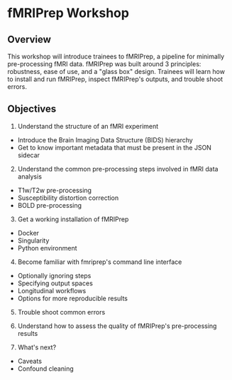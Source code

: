 # fMRIPrep Workshop

## Overview

This workshop will introduce trainees to fMRIPrep, a pipeline for minimally pre-processing fMRI data. fMRIPrep was built around 3 principles: robustness, ease of use, and a "glass box" design. Trainees will learn how to install and run fMRIPrep, inspect fMRIPrep's outputs, and trouble shoot errors.

## Objectives

1. Understand the structure of an fMRI experiment
  - Introduce the Brain Imaging Data Structure (BIDS) hierarchy
  - Get to know important metadata that must be present in the JSON sidecar

2. Understand the common pre-processing steps involved in fMRI data analysis
  - T1w/T2w pre-processing
  - Susceptibility distortion correction
  - BOLD pre-processing

3. Get a working installation of fMRIPrep
  - Docker
  - Singularity
  - Python environment

4. Become familiar with fmriprep's command line interface
  - Optionally ignoring steps
  - Specifying output spaces
  - Longitudinal workflows
  - Options for more reproducible results

5. Trouble shoot common errors

6. Understand how to assess the quality of fMRIPrep's pre-processing results

7. What's next?
  - Caveats
  - Confound cleaning
